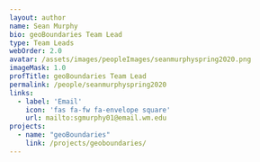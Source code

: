 ```yaml
---
layout: author
name: Sean Murphy
bio: geoBoundaries Team Lead
type: Team Leads
webOrder: 2.0
avatar: /assets/images/peopleImages/seanmurphyspring2020.png
imageMask: 1.0
profTitle: geoBoundaries Team Lead
permalink: /people/seanmurphyspring2020
links:
  - label: 'Email'
    icon: 'fas fa-fw fa-envelope square'
    url: mailto:sgmurphy01@email.wm.edu
projects:
  - name: "geoBoundaries"
    link: /projects/geoboundaries/
---
```

